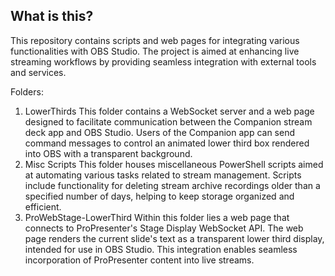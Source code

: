 ## What is this?
This repository contains scripts and web pages for integrating various functionalities with OBS Studio. The project is aimed at enhancing live streaming workflows by providing seamless integration with external tools and services.

Folders:
1. LowerThirds
This folder contains a WebSocket server and a web page designed to facilitate communication between the Companion stream deck app and OBS Studio.
Users of the Companion app can send command messages to control an animated lower third box rendered into OBS with a transparent background.
2. Misc Scripts
This folder houses miscellaneous PowerShell scripts aimed at automating various tasks related to stream management.
Scripts include functionality for deleting stream archive recordings older than a specified number of days, helping to keep storage organized and efficient.
3. ProWebStage-LowerThird
Within this folder lies a web page that connects to ProPresenter's Stage Display WebSocket API.
The web page renders the current slide's text as a transparent lower third display, intended for use in OBS Studio.
This integration enables seamless incorporation of ProPresenter content into live streams.

